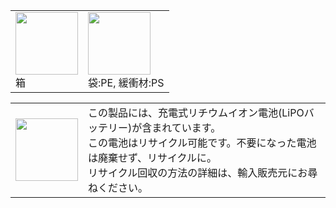 

<table border="0"  style="border-style: none;">
<tr>
  <td style="border-style: none;">
<img src="https://upload.wikimedia.org/wikipedia/commons/a/ad/Recycling_kami.svg" width="100">
<BR>箱
</td>
<td style="border-style: none;">
<img src=https://upload.wikimedia.org/wikipedia/commons/8/8b/Recycling_pla.svg width=100>
<BR>袋:PE, 緩衝材:PS
</td>
</tr>
</table>


<table>
<tr>
  <td>
    <img src=https://upload.wikimedia.org/wikipedia/commons/9/98/Recycling_Li-ion.svg width=100>
  </td>
  <td>
    この製品には、充電式リチウムイオン電池(LiPOバッテリー)が含まれています。<BR>
    この電池はリサイクル可能です。不要になった電池は廃棄せず、リサイクルに。<BR>
    リサイクル回収の方法の詳細は、輸入販売元にお尋ねください。<BR>
  </td>
</tr>
</table>
